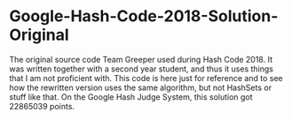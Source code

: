 # Google-Hash-Code-2018-Solution-Original
The original source code Team Greeper used during Hash Code 2018. It was written together with a second year student, and thus it uses things that I am not proficient with. This code is here just for reference and to see how the rewritten version uses the same algorithm, but not HashSets or stuff like that.
On the Google Hash Judge System, this solution got 22865039 points.
